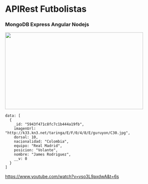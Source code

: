 <h1>APIRest Futbolistas</h1><h3>MongoDB Express Angular Nodejs</h3>
<img height="250" width="450" src="http://www.larazon.es/documents/10165/0/image_content_Low_2439623_20141128120336.jpg"></img>
</img>

    data: [
      {
        _id: "5943f471c8fc7c1b444a19fb",
        imagenUrl: "http://k33.kn3.net/taringa/E/F/0/4/8/E/guruyon/C30.jpg",
        dorsal: 10,
        nacionalidad: "Colombia",
        equipo: "Real Madrid",
        posicion: "Volante",
        nombre: "James Rodriguez",
        __v: 0  
      }
    ]
    
  https://www.youtube.com/watch?v=vso3L9axdwA&t=6s

